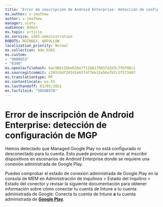 ```yaml
---
title: 'Error de inscripción de Android Enterprise: detección de configuración de MGP'
ms.author: v-jmathew
author: v-jmathew
manager: scotv
audience: Admin
ms.topic: article
ms.service: o365-administration
ROBOTS: NOINDEX, NOFOLLOW
localization_priority: Normal
ms.collection: Adm_O365
ms.custom:
- "9000652"
- "8340"
ms.openlocfilehash: 6ac90611bbe626e7f11b817965fd2d3c7fbf98c1
ms.sourcegitcommit: c202c0df2d141e63f4f7eb13a56efbfc2f57348f
ms.translationtype: MT
ms.contentlocale: es-ES
ms.lasthandoff: 03/05/2021
ms.locfileid: "50508570"
---
```

# <a name="android-enterprise-enrollment-error-mgp-set-up-detection"></a>Error de inscripción de Android Enterprise: detección de configuración de MGP

Hemos detectado que Managed Google Play no está configurado ni desconectado para tu cuenta. Esto puede provocar un error al inscribir dispositivos en escenarios de Android Enterprise donde se requiere una conexión administrada de Google Play.

Puedes comprobar el estado de conexión administrada de Google Play en la consola de MEM en Administración de inquilinos > Estado del inquilino > Estado del conector y revisar la siguiente documentación para obtener información sobre cómo conectar tu cuenta de Intune a tu cuenta administrada de Google: Conecta tu cuenta de Intune **a** tu cuenta administrada de **[Google Play](https://docs.microsoft.com/mem/intune/enrollment/connect-intune-android-enterprise)**.
